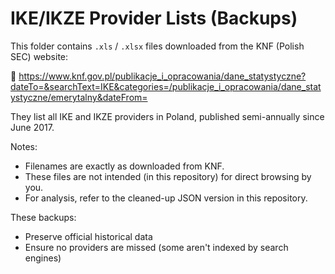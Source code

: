 # IKE/IKZE Provider Lists (Backups)

This folder contains `.xls` / `.xlsx` files downloaded from the KNF (Polish SEC) website:

🔗 https://www.knf.gov.pl/publikacje_i_opracowania/dane_statystyczne?dateTo=&searchText=IKE&categories=/publikacje_i_opracowania/dane_statystyczne/emerytalny&dateFrom=

They list all IKE and IKZE providers in Poland, published semi-annually since June 2017.

Notes:
- Filenames are exactly as downloaded from KNF.
- These files are not intended (in this repository) for direct browsing by you.
- For analysis, refer to the cleaned-up JSON version in this repository.

These backups:
- Preserve official historical data
- Ensure no providers are missed (some aren't indexed by search engines)